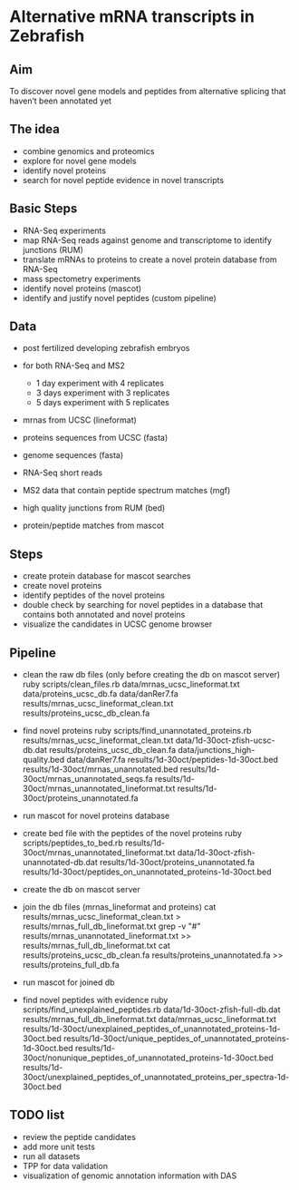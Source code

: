 # Alternative mRNA transcripts in Zebrafish

## Aim
To discover novel gene models and peptides from alternative splicing that haven’t been annotated yet

## The idea
- combine genomics and proteomics 
- explore for novel gene models
- identify novel proteins
- search for novel peptide evidence in novel transcripts

## Basic Steps
- RNA-Seq experiments
- map RNA-Seq reads against genome and transcriptome to identify junctions (RUM)
- translate mRNAs to proteins to create a novel protein database from RNA-Seq
- mass spectometry experiments
- identify novel proteins (mascot)
- identify and justify novel peptides (custom pipeline)

## Data
- post fertilized developing zebrafish embryos 
- for both RNA-Seq and MS2
	- 1 day experiment with 4 replicates
	- 3 days experiment with 3 replicates
	- 5 days experiment with 5 replicates

- mrnas from UCSC (lineformat)
- proteins sequences from UCSC (fasta)
- genome sequences (fasta)
- RNA-Seq short reads
- MS2 data that contain peptide spectrum matches (mgf)
- high quality junctions from RUM (bed)
- protein/peptide matches from mascot

## Steps
- create protein database for mascot searches
- create novel proteins
- identify peptides of the novel proteins 
- double check by searching for novel peptides in a database that contains both annotated and novel proteins
- visualize the candidates in UCSC genome browser

## Pipeline

- clean the raw db files (only before creating the db on mascot server)
ruby scripts/clean_files.rb data/mrnas_ucsc_lineformat.txt data/proteins_ucsc_db.fa data/danRer7.fa results/mrnas_ucsc_lineformat_clean.txt results/proteins_ucsc_db_clean.fa

- find novel proteins
ruby scripts/find_unannotated_proteins.rb results/mrnas_ucsc_lineformat_clean.txt data/1d-30oct-zfish-ucsc-db.dat results/proteins_ucsc_db_clean.fa data/junctions_high-quality.bed data/danRer7.fa results/1d-30oct/peptides-1d-30oct.bed results/1d-30oct/mrnas_unannotated.bed results/1d-30oct/mrnas_unannotated_seqs.fa results/1d-30oct/mrnas_unannotated_lineformat.txt results/1d-30oct/proteins_unannotated.fa

- run mascot for novel proteins database 

- create bed file with the peptides of the novel proteins
ruby scripts/peptides_to_bed.rb results/1d-30oct/mrnas_unannotated_lineformat.txt data/1d-30oct-zfish-unannotated-db.dat results/1d-30oct/proteins_unannotated.fa results/1d-30oct/peptides_on_unannotated_proteins-1d-30oct.bed

- create the db on mascot server

- join the db files (mrnas_lineformat and proteins)
cat results/mrnas_ucsc_lineformat_clean.txt > results/mrnas_full_db_lineformat.txt
grep -v "#" results/mrnas_unannotated_lineformat.txt >> results/mrnas_full_db_lineformat.txt
cat results/proteins_ucsc_db_clean.fa results/proteins_unannotated.fa >> results/proteins_full_db.fa

- run mascot for joined db

- find novel peptides with evidence
ruby scripts/find_unexplained_peptides.rb data/1d-30oct-zfish-full-db.dat results/mrnas_full_db_lineformat.txt data/mrnas_ucsc_lineformat.txt results/1d-30oct/unexplained_peptides_of_unannotated_proteins-1d-30oct.bed results/1d-30oct/unique_peptides_of_unannotated_proteins-1d-30oct.bed results/1d-30oct/nonunique_peptides_of_unannotated_proteins-1d-30oct.bed results/1d-30oct/unexplained_peptides_of_unannotated_proteins_per_spectra-1d-30oct.bed


## TODO list
- review the peptide candidates
- add more unit tests
- run all datasets
- TPP for data validation
- visualization of genomic annotation information with DAS
